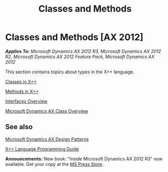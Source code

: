 ﻿---
title: Classes and Methods
TOCTitle: Classes and Methods
ms:assetid: 858f139d-6c01-4df5-ae9f-2045eb27fdb7
ms:mtpsurl: https://msdn.microsoft.com/en-us/library/Aa643747(v=AX.60)
ms:contentKeyID: 35246191
ms.date: 05/18/2015
mtps_version: v=AX.60
---

# Classes and Methods [AX 2012]


_**Applies To:** Microsoft Dynamics AX 2012 R3, Microsoft Dynamics AX 2012 R2, Microsoft Dynamics AX 2012 Feature Pack, Microsoft Dynamics AX 2012_

This section contains topics about types in the X++ language.

[Classes in X++](classes-in-x.md)

[Methods in X++](methods-in-x.md)

[Interfaces Overview](interfaces-overview.md)

[Microsoft Dynamics AX Class Overview](microsoft-dynamics-ax-class-overview.md)

## See also

[Microsoft Dynamics AX Design Patterns](microsoft-dynamics-ax-design-patterns.md)

[X++ Language Programming Guide](x-language-programming-guide.md)

  
**Announcements:** New book: "Inside Microsoft Dynamics AX 2012 R3" now available. Get your copy at the [MS Press Store](https://www.microsoftpressstore.com/store/inside-microsoft-dynamics-ax-2012-r3-9780735685109).

